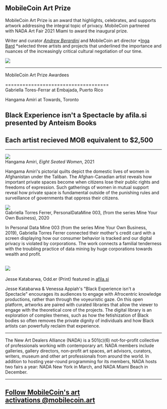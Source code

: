 MobileCoin Art Prize
-----------------
MobileCoin Art Prize is an award that highlights, celebrates, and supports artwork addressing the integral topic of privacy. MobileCoin partnered with NADA Art Fair 2021 Miami to award the inaugural prize.

Writer and curator *[Andrew Berardini](https://www.andrewberardini.com/)* and MobileCoin art director *[Inga Bard](https://ingabard.com/) *selected three artists and projects that underlined the importance and nuances of the increasingly critical cultural negotiation of our time.

![](https://freight.cargo.site/w/960/q/94/i/b6ebe551e57dd28df2cf3bee53d92675d610fe83367da3467242990f87b44c9e/unnamed.png)


* * * * *

MobileCoin Art Prize Awardees

====================================\
Gabriella Tores-Ferrar at Embajada, Puerto Rico

Hangama Amiri at Towards, Toronto

Black Experience isn't a Spectacle by afila.si presented by Anteism Books
-------------------------------------------------------------------------------------------------------------------------------------------------------------------

Each artist recieved MOB equivalent to $2,500 
----------------------------------------------

* * * * *

![](https://freight.cargo.site/w/980/q/94/i/f6538d6c4f7162a4087813dddbb3e8a43151efa0d9193c8cea341e17a9888a26/unnamed.jpg)\
Hangama Amiri, *Eight Seated Women*, 2021

Hangama Amiri's pictorial quilts depict the domestic lives of women in Afghanistan under the Taliban. The Afghan-Canadian artist reveals how important private spaces become when citizens lose their public rights and freedoms of expression. Such gatherings of women in mutual support reveal how private space is fundamental outside of the punishing rules and surveillance of governments that oppress their citizens.

![](https://freight.cargo.site/w/1500/q/75/i/bb1a91384262f2f3ab5f7d750c7f908dbc9976d9f8ea42090029f6ff85f6def6/11.-Embajada_FUF_o.jpg)\
Gabriella Torres Ferrer, PersonalDataMine 003, (from the series Mine Your Own Business), 2020

In Personal Data Mine 003 (from the series Mine Your Own Business, 2019), Gabriella Torres Ferrer connected their mother's credit card with a screen displaying how our consumer behavior is tracked and our digital privacy is violated by corporations. The work connects a familial tenderness with the troubling practice of data mining by huge corporations towards wealth and profit.

![](https://freight.cargo.site/w/1440/q/94/i/594dd03f2374496a9ee042c43158d73468f6f7d51ab94271c29bce9a41723ad8/unnamed-1.jpg)
----------------------------------------------------------------------------------------------------------------------------

Jesse Katabarwa, Odd.er (Print) featured in [afila.si](https://newartdealers.us9.list-manage.com/track/click?u=3493a38a571991d5c278569e7&id=f33b5b5685&e=6f82567441)

Jesse Katabarwa & Venessa Appiah's "Black Experience isn't a Spectacle" encourages its audiences to engage with Afrocentric knowledge productions, rather than through the voyeuristic gaze. On this open platform, artworks are paired with curated libraries that allow the viewer to engage with the theoretical core of the projects. The digital library is an exploration of complex themes, such as how the fetishization of Black bodies so often removes the private dignity of individuals and how Black artists can powerfully reclaim that experience.

* * * * *

The New Art Dealers Alliance (NADA) is a 501(c)(6) not-for-profit collective of professionals working with contemporary art. NADA members include galleries, gallery directors, non-profit art spaces, art advisors, curators, writers, museum and other art professionals from around the world. In addition to hosting year-round programming for its members, NADA hosts two fairs a year: NADA New York in March, and NADA Miami Beach in December.

* * * * *

[Follow MobileCoin's art activations @mobilecoin.art](http://www.instagram.com/mobilecoin.art)
----------------------------------------------------------------------------------------------
